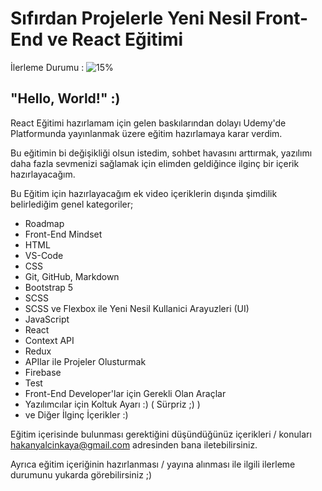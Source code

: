 # Sıfırdan Projelerle Yeni Nesil Front-End ve React Eğitimi

İlerleme Durumu : ![15%](https://progress-bar.dev/15)

## "Hello, World!" :)
React Eğitimi hazırlamam için gelen baskılarından dolayı Udemy'de Platformunda yayınlanmak üzere eğitim hazırlamaya karar verdim.

Bu eğitimin bi değişikliği olsun istedim, sohbet havasını arttırmak, yazılımı daha fazla sevmenizi sağlamak için elimden geldiğince ilginç bir içerik hazırlayacağım.

Bu Eğitim için hazırlayacağım ek video içeriklerin dışında şimdilik belirlediğim genel kategoriler;
- Roadmap
- Front-End Mindset
- HTML
- VS-Code
- CSS
- Git, GitHub, Markdown
- Bootstrap 5
- SCSS
- SCSS ve Flexbox ile Yeni Nesil Kullanici Arayuzleri (UI)
- JavaScript
- React
- Context API
- Redux
- APIlar ile Projeler Olusturmak
- Firebase
- Test
- Front-End Developer'lar için Gerekli Olan Araçlar
- Yazılımcılar için Koltuk Ayarı :) ( Sürpriz  ;) )
- ve Diğer İlginç İçerikler :)

Eğitim içerisinde bulunması gerektiğini düşündüğünüz içerikleri / konuları [hakanyalcinkaya@gmail.com](hakanyalcinkaya@gmail.com) adresinden bana iletebilirsiniz.

Ayrıca eğitim içeriğinin hazırlanması / yayına alınması ile ilgili ilerleme durumunu yukarda görebilirsiniz ;)
